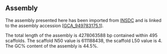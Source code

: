 **Assembly**
--------

The assembly presented here has been imported from [INSDC](http://www.insdc.org) and is linked to the assembly accession [[GCA\_949783175.1](http://www.ebi.ac.uk/ena/data/view/GCA_949783175.1)].

The total length of the assembly is 4278063588 bp contained within 495 scaffolds.
The scaffold N50 value is 611188438, the scaffold L50 value is 4.
The GC% content of the assembly is 44.5%.
